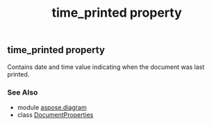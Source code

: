 ﻿---
title: time_printed property
second_title: Aspose.Diagram for Python via .NET API References
description: 
type: docs
weight: 200
url: /python-net/aspose.diagram/documentproperties/time_printed/
is_root: false
---

## time_printed property


Contains date and time value indicating when the document was last printed.

### See Also
* module [aspose.diagram](../../)
* class [DocumentProperties](/diagram/python-net/aspose.diagram/documentproperties)
